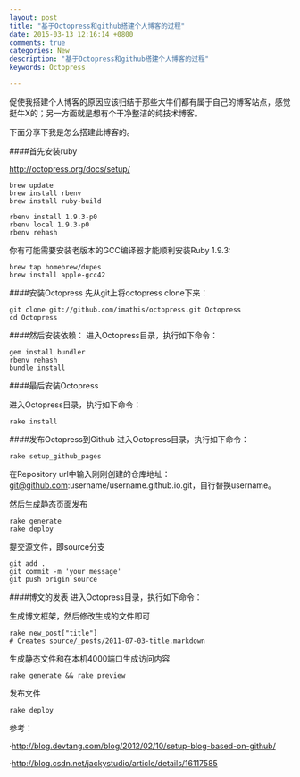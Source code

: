 ```yaml
---
layout: post
title: "基于Octopress和github搭建个人博客的过程"
date: 2015-03-13 12:16:14 +0800
comments: true
categories: New
description: "基于Octopress和github搭建个人博客的过程"
keywords: Octopress

---
```

   促使我搭建个人博客的原因应该归结于那些大牛们都有属于自己的博客站点，感觉挺牛X的；另一方面就是想有个干净整洁的纯技术博客。
   
   下面分享下我是怎么搭建此博客的。
   
####首先安装ruby
   
   http://octopress.org/docs/setup/
   
```
brew update
brew install rbenv
brew install ruby-build

rbenv install 1.9.3-p0
rbenv local 1.9.3-p0
rbenv rehash
```
   你有可能需要安装老版本的GCC编译器才能顺利安装Ruby 1.9.3:
   
```
brew tap homebrew/dupes
brew install apple-gcc42
```
<!--more-->

####安装Octopress
先从git上将octopress clone下来：

```
git clone git://github.com/imathis/octopress.git Octopress
cd Octopress
```
####然后安装依赖：
进入Octopress目录，执行如下命令：

```
gem install bundler
rbenv rehash
bundle install
```
####最后安装Octopress

进入Octopress目录，执行如下命令：

```
rake install
```
####发布Octopress到Github
进入Octopress目录，执行如下命令：

```
rake setup_github_pages
```
在Repository url中输入刚刚创建的仓库地址：git@github.com:username/username.github.io.git，自行替换username。

然后生成静态页面发布

```
rake generate
rake deploy
```
提交源文件，即source分支

```
git add .
git commit -m 'your message'
git push origin source
```

####博文的发表
进入Octopress目录，执行如下命令：

生成博文框架，然后修改生成的文件即可

```
rake new_post["title"]
# Creates source/_posts/2011-07-03-title.markdown
```

生成静态文件和在本机4000端口生成访问内容

```
rake generate && rake preview
```

发布文件

```
rake deploy
```







参考：

·http://blog.devtang.com/blog/2012/02/10/setup-blog-based-on-github/

·http://blog.csdn.net/jackystudio/article/details/16117585